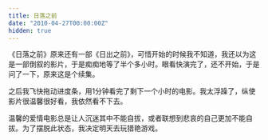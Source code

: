 ```yaml
---
title: 日落之前
date: "2010-04-27T00:00:00Z"
hidden: true
---
```

《日落之前》原来还有一部《日出之前》，可惜开始的时候我不知道，我还以为这是一部倒叙的影片，于是痴痴地等了半个多小时。眼看快演完了，还不开始，于是问了一下，原来这是个续集。

之后我飞快拖动进度条，用1分钟看完了剩下一个小时的电影。我太浮躁了，纵使影片很温馨很好看，我依然看不下去。

温馨的爱情电影总是让人沉迷其中不能自拔，或者联想到悲哀的自己更加不能自拔。为了摆脱此状态，我决定明天去玩猎艳游戏。